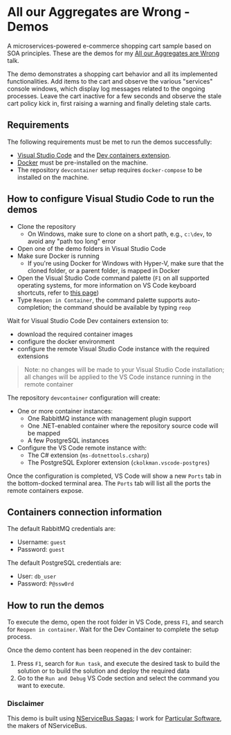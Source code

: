 # All our Aggregates are Wrong - Demos

A microservices-powered e-commerce shopping cart sample based on SOA principles. These are the demos for my [All our Aggregates are Wrong](https://milestone.topics.it/talks/all-our-aggregates-are-wrong.html) talk.

The demo demonstrates a shopping cart behavior and all its implemented functionalities. Add items to the cart and observe the various "services" console windows, which display log messages related to the ongoing processes. Leave the cart inactive for a few seconds and observe the stale cart policy kick in, first raising a warning and finally deleting stale carts.

## Requirements

The following requirements must be met to run the demos successfully:

- [Visual Studio Code](https://code.visualstudio.com/) and the [Dev containers extension](https://marketplace.visualstudio.com/items?itemName=ms-vscode-remote.remote-containers).
- [Docker](https://www.docker.com/get-started) must be pre-installed on the machine.
- The repository `devcontainer` setup requires `docker-compose` to be installed on the machine.

## How to configure Visual Studio Code to run the demos

- Clone the repository
  - On Windows, make sure to clone on a short path, e.g., `c:\dev`, to avoid any "path too long" error
- Open one of the demo folders in Visual Studio Code
- Make sure Docker is running
  - If you're using Docker for Windows with Hyper-V, make sure that the cloned folder, or a parent folder, is mapped in Docker
- Open the Visual Studio Code command palette (`F1` on all supported operating systems, for more information on VS Code keyboard shortcuts, refer to [this page](https://www.arungudelli.com/microsoft/visual-studio-code-keyboard-shortcut-cheat-sheet-windows-mac-linux/))
- Type `Reopen in Container`, the command palette supports auto-completion; the command should be available by typing `reop`

Wait for Visual Studio Code Dev containers extension to:

- download the required container images
- configure the docker environment
- configure the remote Visual Studio Code instance with the required extensions

> Note: no changes will be made to your Visual Studio Code installation; all changes will be applied to the VS Code instance running in the remote container

The repository `devcontainer` configuration will create:

- One or more container instances:
  - One RabbitMQ instance with management plugin support
  - One .NET-enabled container where the repository source code will be mapped
  - A few PostgreSQL instances
- Configure the VS Code remote instance with:
  - The C# extension (`ms-dotnettools.csharp`)
  - The PostgreSQL Explorer extension (`ckolkman.vscode-postgres`)

Once the configuration is completed, VS Code will show a new `Ports` tab in the bottom-docked terminal area. The `Ports` tab will list all the ports the remote containers expose.

## Containers connection information

The default RabbitMQ credentials are:

- Username: `guest`
- Password: `guest`

The default PostgreSQL credentials are:

- User: `db_user`
- Password: `P@ssw0rd`

## How to run the demos

To execute the demo, open the root folder in VS Code, press `F1`, and search for `Reopen in container`. Wait for the Dev Container to complete the setup process.

Once the demo content has been reopened in the dev container:

1. Press `F1`, search for `Run task`, and execute the desired task to build the solution or to build the solution and deploy the required data
2. Go to the `Run and Debug` VS Code section and select the command you want to execute.

### Disclaimer

This demo is built using [NServiceBus Sagas](https://docs.particular.net/nservicebus/sagas/); I work for [Particular Software](https://particular.net/), the makers of NServiceBus.
